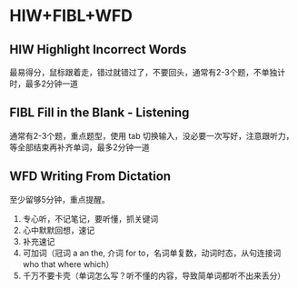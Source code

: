 # HIW+FIBL+WFD

## HIW Highlight Incorrect Words

最易得分，鼠标跟着走，错过就错过了，不要回头，通常有2-3个题，不单独计时，最多2分钟一道

## FIBL Fill in the Blank - Listening

通常有2-3个题，重点题型，使用 tab 切换输入，没必要一次写好，注意跟听力，等全部结束再补齐单词，最多2分钟一道

## WFD Writing From Dictation

至少留够5分钟，重点提醒。

1. 专心听，不记笔记，要听懂，抓关键词
2. 心中默默回想，速记
3. 补充速记
4. 可加词（冠词 a an the, 介词  for to，名词单复数，动词时态，从句连接词 who that where which）
5. 千万不要卡壳（单词怎么写？听不懂的内容，导致简单词都听不出来丢分）